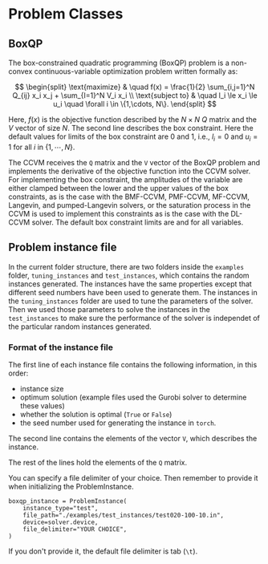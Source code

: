 #  Problem Classes

##  BoxQP 

The box-constrained quadratic programming (BoxQP) problem is a non-convex continuous-variable optimization problem written formally as:

$$
\begin{split}
\text{maximize} & \quad f(x) = \frac{1}{2} \sum_{i,j=1}^N Q_{ij} x_i x_j  + \sum_{I=1}^N V_i x_i \\
\text{subject to} & \quad l_i \le x_i \le u_i \quad \forall i \in \{1,\cdots, N\}.
\end{split}
$$

Here, $f(x)$ is the objective function described by the $N\times N$ $Q$ matrix and the $V$ vector of size $N$. The second line describes the box constraint. Here the default values for limits of the box constraint are $0$ and $1$, i.e., $l_i = 0$ and $u_i = 1$ for all $i$ in $\{1,\cdots,N\}$.


The CCVM receives the `Q` matrix and the `V` vector of the BoxQP problem and implements the derivative of the objective function into the CCVM solver. For implementing the box constraint, the amplitudes of the variable are either clamped between the lower and the upper values of the box constraints, as is the case with the BMF-CCVM, PMF-CCVM, MF-CCVM, Langevin, and pumped-Langevin solvers, or the saturation process in the CCVM is used to implement this constraints as is the case with the DL-CCVM solver. The default box constraint limits are and for all variables.

## Problem instance file

In the current folder structure, there are two folders inside the `examples` folder,
`tuning_instances` and `test_instances`, which contains the random instances
generated. The instances have the same properties except that different seed
numbers have been used to generate them. The instances in the `tuning_instances`
folder are used to tune the parameters of the solver. Then we used those parameters to
solve the instances in the `test_instances` to make sure the performance of the solver is
independet of the particular random instances generated.

### Format of the instance file

The first line of each instance file contains the following information, in this order:
- instance size
- optimum solution (example files used the Gurobi solver to determine these values)
- whether the solution is optimal (`True` or `False`)
- the seed number used for generating the instance in `torch`.

The second line contains the elements of the vector `V`, which describes the instance.

The rest of the lines hold the elements of the `Q` matrix.

You can specify a file delimiter of your choice. Then remember to
provide it when initializing the ProblemInstance.

```
boxqp_instance = ProblemInstance(
    instance_type="test",
    file_path="./examples/test_instances/test020-100-10.in",
    device=solver.device,
    file_delimiter="YOUR CHOICE",
)
```

If you don't provide it, the default file delimiter is tab (`\t`).
